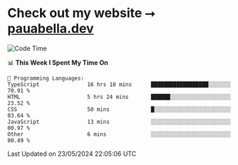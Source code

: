 # Check out my website ⭢ [pauabella.dev](https://pauabella.dev)

<!--START_SECTION:waka-->
![Code Time](http://img.shields.io/badge/Code%20Time-3%2C361%20hrs%2031%20mins-blue)

📊 **This Week I Spent My Time On** 

```text
💬 Programming Languages: 
TypeScript               16 hrs 18 mins      ██████████████████░░░░░░░   70.91 % 
HTML                     5 hrs 24 mins       ██████░░░░░░░░░░░░░░░░░░░   23.52 % 
CSS                      50 mins             █░░░░░░░░░░░░░░░░░░░░░░░░   03.64 % 
JavaScript               13 mins             ░░░░░░░░░░░░░░░░░░░░░░░░░   00.97 % 
Other                    6 mins              ░░░░░░░░░░░░░░░░░░░░░░░░░   00.49 % 
```


 Last Updated on 23/05/2024 22:05:06 UTC
<!--END_SECTION:waka-->
